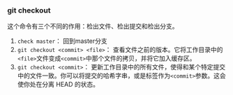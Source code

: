 ### git checkout
这个命令有三个不同的作用：检出文件、检出提交和检出分支。
1) `check master`： 回到master分支
2) `git checkout <commit> <file>`： 查看文件之前的版本。它将工作目录中的`<file>`文件变成`<commit>`中那个文件的拷贝，并将它加入缓存区。
3) `git checkout <commit>`： 更新工作目录中的所有文件，使得和某个特定提交中的文件一致。你可以将提交的哈希字串，或是标签作为`<commit>`参数。这会使你处在分离 HEAD 的状态。